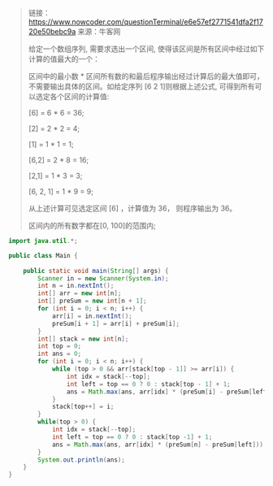 > 链接：https://www.nowcoder.com/questionTerminal/e6e57ef2771541dfa2f1720e50bebc9a
> 来源：牛客网
>
> 
>
> 给定一个数组序列, 需要求选出一个区间, 使得该区间是所有区间中经过如下计算的值最大的一个： 
>
>   区间中的最小数 * 区间所有数的和最后程序输出经过计算后的最大值即可，不需要输出具体的区间。如给定序列  [6 2 1]则根据上述公式, 可得到所有可以选定各个区间的计算值: 
>
>    
>
>   [6] = 6 * 6 = 36; 
>
>   [2] = 2 * 2 = 4; 
>
>   [1] = 1 * 1 = 1; 
>
>   [6,2] = 2 * 8 = 16; 
>
>   [2,1] = 1 * 3 = 3; 
>
>   [6, 2, 1] = 1 * 9 = 9; 
>
>    
>
>   从上述计算可见选定区间 [6] ，计算值为 36， 则程序输出为 36。 
>
>   区间内的所有数字都在[0, 100]的范围内;

```java
import java.util.*;

public class Main {
     
    public static void main(String[] args) {
        Scanner in = new Scanner(System.in);
        int n = in.nextInt();
        int[] arr = new int[n];
        int[] preSum = new int[n + 1];
        for (int i = 0; i < n; i++) {
            arr[i] = in.nextInt();
            preSum[i + 1] = arr[i] + preSum[i];
        }
        int[] stack = new int[n];
        int top = 0;
        int ans = 0;
        for (int i = 0; i < n; i++) {
            while (top > 0 && arr[stack[top - 1]] >= arr[i]) {
                int idx = stack[--top];
                int left = top == 0 ? 0 : stack[top - 1] + 1;
                ans = Math.max(ans, arr[idx] * (preSum[i] - preSum[left]));
            }
            stack[top++] = i;
        }
        while(top > 0) {
            int idx = stack[--top];
            int left = top == 0 ? 0 : stack[top -1] + 1;
            ans = Math.max(ans, arr[idx] * (preSum[n] - preSum[left]));
        }
        System.out.println(ans);
    }
}
```

